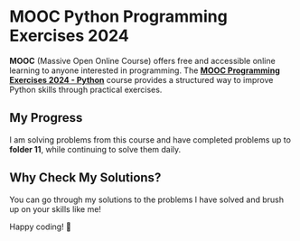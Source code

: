 # MOOC Python Programming Exercises 2024

**MOOC** (Massive Open Online Course) offers free and accessible online learning to anyone interested in programming. The [**MOOC Programming Exercises 2024 - Python**](https://programming-24.mooc.fi/) course provides a structured way to improve Python skills through practical exercises.

## My Progress
I am solving problems from this course and have completed problems up to **folder 11**, while continuing to solve them daily.

## Why Check My Solutions?
You can go through my solutions to the problems I have solved and brush up on your skills like me!

Happy coding! 🚀


